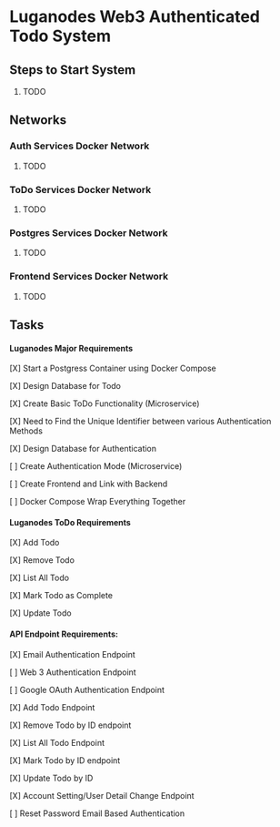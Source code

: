# Luganodes Web3 Authenticated Todo System

## Steps to Start System
1. TODO

## Networks 

### Auth Services Docker Network
1. TODO

### ToDo Services Docker Network
1. TODO

### Postgres Services Docker Network
1. TODO

### Frontend Services Docker Network
1. TODO

## Tasks
#### Luganodes Major Requirements
[X] Start a Postgress Container using Docker Compose

[X] Design Database for Todo

[X] Create Basic ToDo Functionality (Microservice)

[X] Need to Find the Unique Identifier between various Authentication Methods

[X] Design Database for Authentication

[ ] Create Authentication Mode (Microservice)

[ ] Create Frontend and Link with Backend

[ ] Docker Compose Wrap Everything Together

#### Luganodes ToDo Requirements

[X] Add Todo

[X] Remove Todo

[X] List All Todo

[X] Mark Todo as Complete

[X] Update Todo

#### API Endpoint Requirements:

[X] Email Authentication Endpoint

[ ] Web 3 Authentication Endpoint

[ ] Google OAuth Authentication Endpoint


[X] Add Todo Endpoint

[X] Remove Todo by ID endpoint

[X] List All Todo Endpoint

[X] Mark Todo by ID endpoint

[X] Update Todo by ID


[X] Account Setting/User Detail Change Endpoint

[ ] Reset Password Email Based Authentication

